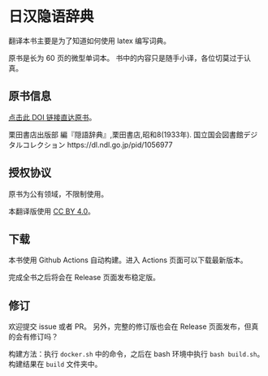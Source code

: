 # 日汉隐语辞典

翻译本书主要是为了知道如何使用 latex 编写词典。

原书是长为 60 页的微型单词本。
书中的内容只是随手小译，各位切莫过于认真。

## 原书信息

[点击此 DOI 链接直达原书](https://doi.org/10.11501/1056977)。

<div lang="ja">
栗田書店出版部 編『隠語辞典』,栗田書店,昭和8(1933年).
国立国会図書館デジタルコレクション
https://dl.ndl.go.jp/pid/1056977
</div>

## 授权协议

原书为公有领域，不限制使用。

本翻译版使用 [CC BY 4.0](https://creativecommons.org/licenses/by/4.0/)。

## 下载

本书使用 Github Actions 自动构建。进入 Actions 页面可以下载最新版本。

完成全书之后将会在 Release 页面发布稳定版。

## 修订

欢迎提交 issue 或者 PR。
另外，完整的修订版也会在 Release 页面发布，但真的会有修订吗？

构建方法：执行 `docker.sh` 中的命令，之后在 bash 环境中执行 `bash build.sh`。
构建结果在 `build` 文件夹中。
